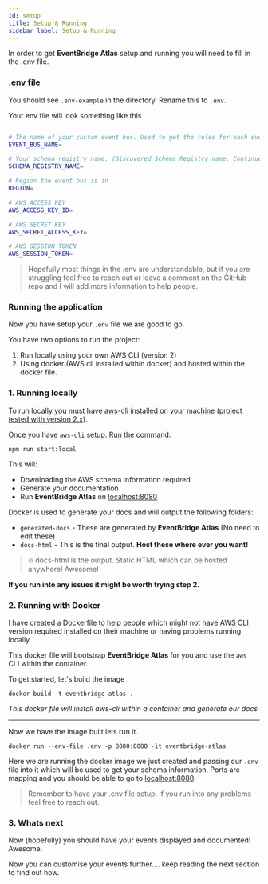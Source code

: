 ```yaml
---
id: setup
title: Setup & Running
sidebar_label: Setup & Running
---
```


In order to get **EventBridge Atlas** setup and running you will need to fill in the .env file.

### .env file

You should see `.env-example` in the directory. Rename this to `.env`.

Your env file will look something like this

```bash

# The name of your custom event bus. Used to get the rules for each event on your bus.
EVENT_BUS_NAME=

# Your schema registry name. (Discovered Schema Registry name. Continue to read docs to see how you can set this up)
SCHEMA_REGISTRY_NAME=

# Region the event bus is in
REGION=

# AWS ACCESS KEY
AWS_ACCESS_KEY_ID=

# AWS SECRET KEY
AWS_SECRET_ACCESS_KEY=

# AWS SESSION TOKEN
AWS_SESSION_TOKEN=

```

> Hopefully most things in the .env are understandable, but if you are struggling feel free to reach out or leave a comment on the GitHub repo and I will add more information to help people.

### Running the application

Now you have setup your `.env` file we are good to go.

You have two options to run the project:

1. Run locally using your own AWS CLI (version 2)
2. Using docker (AWS cli installed within docker) and hosted within the docker file.

### 1. Running locally

To run locally you must have [aws-cli installed on your machine (project tested with version 2.x)](https://aws.amazon.com/cli/).

Once you have `aws-cli` setup. Run the command:

```
npm run start:local
```

This will:

- Downloading the AWS schema information required
- Generate your documentation
- Run **EventBridge Atlas** on [localhost:8080](http:localhost:8080)

Docker is used to generate your docs and will output the following folders:

- `generated-docs` - These are generated by **EventBridge Atlas** (No need to edit these)
- `docs-html` - This is the final output. **Host these where ever you want!**

> 🔥 docs-html is the output. Static HTML which can be hosted anywhere! Awesome!

**If you run into any issues it might be worth trying step 2.**

### 2. Running with Docker

I have created a Dockerfile to help people which might not have AWS CLI version required installed on their machine or having problems running locally.

This docker file will bootstrap **EventBridge Atlas** for you and use the `aws` CLI within the container.

To get started, let's build the image

```
docker build -t eventbridge-atlas .
```

_This docker file will install aws-cli within a container and generate our docs_

---

Now we have the image built lets run it.

```
docker run --env-file .env -p 8080:8080 -it eventbridge-atlas
```

Here we are running the docker image we just created and passing our `.env` file into it which will be used to get your schema information. Ports are mapping and you should be able to go to [localhost:8080](http://localhost:8080).

> Remember to have your .env file setup. If you run into any problems feel free to reach out.

### 3. Whats next

Now (hopefully) you should have your events displayed and documented! Awesome.

Now you can customise your events further.... keep reading the next section to find out how.
